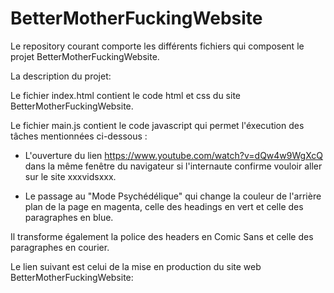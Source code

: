 # BetterMotherFuckingWebsite

Le repository courant comporte les différents fichiers  qui composent le projet BetterMotherFuckingWebsite.


La description du projet:

Le fichier index.html contient le code  html et css du site BetterMotherFuckingWebsite.

Le fichier main.js contient le code javascript qui permet l'éxecution des tâches mentionnées ci-dessous :


- L'ouverture  du lien  https://www.youtube.com/watch?v=dQw4w9WgXcQ dans la même fenêtre du navigateur si l'internaute confirme vouloir aller sur le site xxxvidsxxx.

- Le passage au  "Mode Psychédélique" qui change la couleur de l'arrière plan de la page en magenta, celle des headings en vert et celle des paragraphes en blue.

Il transforme également la police des headers en Comic Sans et celle des paragraphes en courier.

Le lien suivant est celui de la mise en production du site web BetterMotherFuckingWebsite:

 



